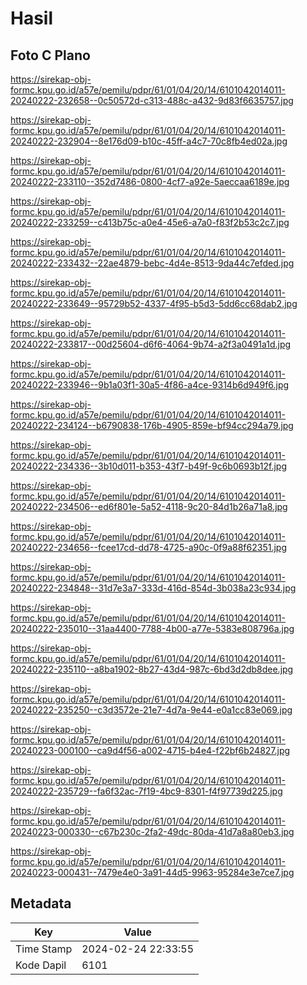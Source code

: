 # Hasil

## Foto C Plano

https://sirekap-obj-formc.kpu.go.id/a57e/pemilu/pdpr/61/01/04/20/14/6101042014011-20240222-232658--0c50572d-c313-488c-a432-9d83f6635757.jpg

https://sirekap-obj-formc.kpu.go.id/a57e/pemilu/pdpr/61/01/04/20/14/6101042014011-20240222-232904--8e176d09-b10c-45ff-a4c7-70c8fb4ed02a.jpg

https://sirekap-obj-formc.kpu.go.id/a57e/pemilu/pdpr/61/01/04/20/14/6101042014011-20240222-233110--352d7486-0800-4cf7-a92e-5aeccaa6189e.jpg

https://sirekap-obj-formc.kpu.go.id/a57e/pemilu/pdpr/61/01/04/20/14/6101042014011-20240222-233259--c413b75c-a0e4-45e6-a7a0-f83f2b53c2c7.jpg

https://sirekap-obj-formc.kpu.go.id/a57e/pemilu/pdpr/61/01/04/20/14/6101042014011-20240222-233432--22ae4879-bebc-4d4e-8513-9da44c7efded.jpg

https://sirekap-obj-formc.kpu.go.id/a57e/pemilu/pdpr/61/01/04/20/14/6101042014011-20240222-233649--95729b52-4337-4f95-b5d3-5dd6cc68dab2.jpg

https://sirekap-obj-formc.kpu.go.id/a57e/pemilu/pdpr/61/01/04/20/14/6101042014011-20240222-233817--00d25604-d6f6-4064-9b74-a2f3a0491a1d.jpg

https://sirekap-obj-formc.kpu.go.id/a57e/pemilu/pdpr/61/01/04/20/14/6101042014011-20240222-233946--9b1a03f1-30a5-4f86-a4ce-9314b6d949f6.jpg

https://sirekap-obj-formc.kpu.go.id/a57e/pemilu/pdpr/61/01/04/20/14/6101042014011-20240222-234124--b6790838-176b-4905-859e-bf94cc294a79.jpg

https://sirekap-obj-formc.kpu.go.id/a57e/pemilu/pdpr/61/01/04/20/14/6101042014011-20240222-234336--3b10d011-b353-43f7-b49f-9c6b0693b12f.jpg

https://sirekap-obj-formc.kpu.go.id/a57e/pemilu/pdpr/61/01/04/20/14/6101042014011-20240222-234506--ed6f801e-5a52-4118-9c20-84d1b26a71a8.jpg

https://sirekap-obj-formc.kpu.go.id/a57e/pemilu/pdpr/61/01/04/20/14/6101042014011-20240222-234656--fcee17cd-dd78-4725-a90c-0f9a88f62351.jpg

https://sirekap-obj-formc.kpu.go.id/a57e/pemilu/pdpr/61/01/04/20/14/6101042014011-20240222-234848--31d7e3a7-333d-416d-854d-3b038a23c934.jpg

https://sirekap-obj-formc.kpu.go.id/a57e/pemilu/pdpr/61/01/04/20/14/6101042014011-20240222-235010--31aa4400-7788-4b00-a77e-5383e808796a.jpg

https://sirekap-obj-formc.kpu.go.id/a57e/pemilu/pdpr/61/01/04/20/14/6101042014011-20240222-235110--a8ba1902-8b27-43d4-987c-6bd3d2db8dee.jpg

https://sirekap-obj-formc.kpu.go.id/a57e/pemilu/pdpr/61/01/04/20/14/6101042014011-20240222-235250--c3d3572e-21e7-4d7a-9e44-e0a1cc83e069.jpg

https://sirekap-obj-formc.kpu.go.id/a57e/pemilu/pdpr/61/01/04/20/14/6101042014011-20240223-000100--ca9d4f56-a002-4715-b4e4-f22bf6b24827.jpg

https://sirekap-obj-formc.kpu.go.id/a57e/pemilu/pdpr/61/01/04/20/14/6101042014011-20240222-235729--fa6f32ac-7f19-4bc9-8301-f4f97739d225.jpg

https://sirekap-obj-formc.kpu.go.id/a57e/pemilu/pdpr/61/01/04/20/14/6101042014011-20240223-000330--c67b230c-2fa2-49dc-80da-41d7a8a80eb3.jpg

https://sirekap-obj-formc.kpu.go.id/a57e/pemilu/pdpr/61/01/04/20/14/6101042014011-20240223-000431--7479e4e0-3a91-44d5-9963-95284e3e7ce7.jpg


## Metadata

| Key        | Value               |
| ---------- | ------------------- |
| Time Stamp | 2024-02-24 22:33:55 |
| Kode Dapil | 6101                |



